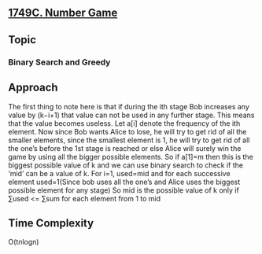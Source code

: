 <h2><a href="https://codeforces.com/problemset/problem/1749/C">1749C. Number Game </a></h2>

## Topic

### Binary Search and Greedy


## Approach

The first thing to note here is that if during the ith stage Bob increases any value by (k−i+1) that value can not be used in any further stage. This means that the value becomes useless.
Let a[i] denote the frequency of the ith element. Now since Bob wants Alice to lose, he will try to get rid of all the smaller elements, since the smallest element is 1, he will try to get rid of all the one’s before the 1st stage is reached or else Alice will surely win the game by using all the bigger possible elements.
So if a[1]=m then this is the biggest possible value of k and we can use binary search to check if the ‘mid’ can be a value of k.
For i=1, used=mid and for each successive element used=1(Since bob uses all the one’s and Alice uses the biggest possible element for any stage)
So mid is the possible value of k only if ∑used <= ∑sum for each element from 1 to mid

## Time Complexity
O(t*n*logn)
 